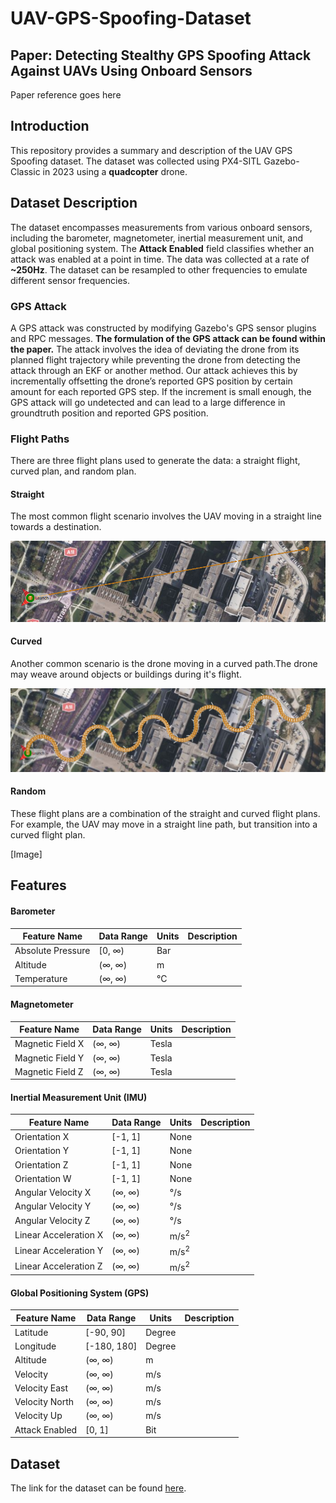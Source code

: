 # UAV-GPS-Spoofing-Dataset
## Paper: Detecting Stealthy GPS Spoofing Attack Against UAVs Using Onboard Sensors
Paper reference goes here

## Introduction
This repository provides a summary and description of the UAV GPS Spoofing dataset. The dataset was collected using PX4-SITL Gazebo-Classic in 2023 using a **quadcopter** drone.

## Dataset Description
The dataset encompasses measurements from various onboard sensors, including the barometer, magnetometer, inertial measurement unit, and global positioning system. The **Attack Enabled** field classifies whether an attack was enabled at a point in time. The data was collected at a rate of **~250Hz**. The dataset can be resampled to other frequencies to emulate different sensor frequencies.

### GPS Attack
A GPS attack was constructed by modifying Gazebo's GPS sensor plugins and RPC messages. **The formulation of the GPS attack can be found within the paper.** The attack involves the idea of deviating the drone from its planned flight trajectory while preventing the drone from detecting the attack through an EKF or another method. Our attack achieves this by incrementally offsetting the drone’s reported GPS position by certain amount for each reported GPS step. If the increment is small enough, the GPS attack will go undetected and can lead to a large difference in groundtruth position and reported GPS position.

### Flight Paths
There are three flight plans used to generate the data: a straight flight, curved plan, and random plan. 

#### Straight
The most common flight scenario involves the UAV moving in a straight line towards a destination.

[![Straight Flight Plan Image](https://github.com/anthony-finn/UAV-GPS-Spoofing-Dataset/blob/main/Images/Plan1_Cropped.png)](https://github.com)

#### Curved
Another common scenario is the drone moving in a curved path.The drone may weave around objects or buildings during it's flight.

[![Curved Flight Plan Image](https://github.com/anthony-finn/UAV-GPS-Spoofing-Dataset/blob/main/Images/Plan2_Cropped.png)](https://github.com)

#### Random
These flight plans are a combination of the straight and curved flight plans. For example, the UAV may move in a straight line path, but transition into a curved flight plan.

[Image]

## Features

#### Barometer
| Feature Name | Data Range | Units | Description |
|  --------  |  -------  | ------- | -------  
| Absolute Pressure | [0, ∞) | Bar |
| Altitude | (∞, ∞) | m |
| Temperature | (∞, ∞) | °C |

#### Magnetometer
| Feature Name | Data Range | Units | Description |
|  --------  |  -------  | ------- | ------- 
| Magnetic Field X | (∞, ∞) | Tesla |
| Magnetic Field Y | (∞, ∞) | Tesla |
| Magnetic Field Z | (∞, ∞) | Tesla |

#### Inertial Measurement Unit (IMU)
| Feature Name | Data Range | Units | Description |
|  --------  |  -------  | -------  | -------
| Orientation X | [-1, 1] | None |
| Orientation Y | [-1, 1] | None |
| Orientation Z | [-1, 1] | None |
| Orientation W | [-1, 1] | None |
| Angular Velocity X | (∞, ∞) | °/s |
| Angular Velocity Y | (∞, ∞) | °/s |
| Angular Velocity Z | (∞, ∞) | °/s |
| Linear Acceleration X | (∞, ∞) | m/s<sup>2</sup> |
| Linear Acceleration Y | (∞, ∞) | m/s<sup>2</sup> |
| Linear Acceleration Z | (∞, ∞) | m/s<sup>2</sup> |

#### Global Positioning System (GPS)
| Feature Name | Data Range | Units | Description |
|  --------  |  -------  | ------- | ------- |
| Latitude | [-90, 90] | Degree | 
| Longitude | [-180, 180] | Degree |
| Altitude | (∞, ∞) | m |
| Velocity | (∞, ∞) | m/s |
| Velocity East | (∞, ∞) | m/s |
| Velocity North | (∞, ∞) | m/s |
| Velocity Up | (∞, ∞) | m/s |
| Attack Enabled | [0, 1] | Bit |

## Dataset
The link for the dataset can be found [here](https://drive.google.com/file/d/1jypbdKFP-4vN7HMwbnm4z4i-b0OhoPtS/view?usp=sharing).

